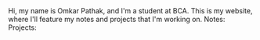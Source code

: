 ##
Hi, my name is Omkar Pathak, and I'm a student at BCA.
This is my website, where I'll feature my notes and projects that I'm working on.
Notes:
Projects:
